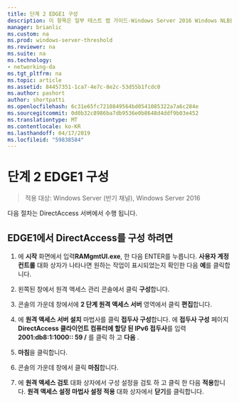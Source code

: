 ```yaml
---
title: 단계 2 EDGE1 구성
description: 이 항목은 일부 테스트 랩 가이드-Windows Server 2016 Windows NLB를 사용 하 여 클러스터에서 DirectAccess 시연
manager: brianlic
ms.custom: na
ms.prod: windows-server-threshold
ms.reviewer: na
ms.suite: na
ms.technology:
- networking-da
ms.tgt_pltfrm: na
ms.topic: article
ms.assetid: 84457351-1ca7-4e7c-8e2c-53d55b1fcdc0
ms.author: pashort
author: shortpatti
ms.openlocfilehash: 6c31e65fc7210849564bd0541085322a7a6c284e
ms.sourcegitcommit: 0d0b32c8986ba7db9536e0b8648d4ddf9b03e452
ms.translationtype: MT
ms.contentlocale: ko-KR
ms.lasthandoff: 04/17/2019
ms.locfileid: "59838584"
---
```

# <a name="step-2-configure-edge1"></a>단계 2 EDGE1 구성

>적용 대상: Windows Server (반기 채널), Windows Server 2016

다음 절차는 DirectAccess 서버에서 수행 됩니다.

## <a name="to-configure-directaccess-on-edge1"></a>EDGE1에서 DirectAccess를 구성 하려면
  
1.  에 **시작** 화면에서 입력**RAMgmtUI.exe**, 한 다음 ENTER를 누릅니다. **사용자 계정 컨트롤** 대화 상자가 나타나면 원하는 작업이 표시되었는지 확인한 다음 **예**를 클릭합니다.  
  
2.  왼쪽된 창에서 원격 액세스 관리 콘솔에서 클릭 **구성**합니다.  
  
3.  콘솔의 가운데 창에서에 **2 단계 원격 액세스 서버** 영역에서 클릭 **편집**합니다.  
  
4.  에 **원격 액세스 서버 설치** 마법사를 클릭 **접두사 구성**합니다. 에 **접두사 구성** 페이지 **DirectAccess 클라이언트 컴퓨터에 할당 된 IPv6 접두사**를 입력 **2001:db8:1:1000:: 59 /** 를 클릭 하 고 **다음** .  
  
5.  **마침**을 클릭합니다.  
  
6.  콘솔의 가운데 창에서 클릭 **마침**합니다.  
  
7.  에 **원격 액세스 검토** 대화 상자에서 구성 설정을 검토 하 고 클릭 한 다음 **적용**합니다. **원격 액세스 설정 마법사 설정 적용** 대화 상자에서 **닫기**를 클릭합니다.
